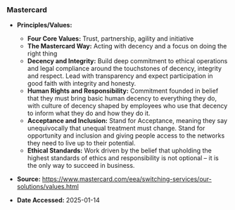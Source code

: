 ### Mastercard

- **Principles/Values:**
  - **Four Core Values:** Trust, partnership, agility and initiative
  - **The Mastercard Way:** Acting with decency and a focus on doing the right thing
  - **Decency and Integrity:** Build deep commitment to ethical operations and legal compliance around the touchstones of decency, integrity and respect. Lead with transparency and expect participation in good faith with integrity and honesty.
  - **Human Rights and Responsibility:** Commitment founded in belief that they must bring basic human decency to everything they do, with culture of decency shaped by employees who use that decency to inform what they do and how they do it.
  - **Acceptance and Inclusion:** Stand for Acceptance, meaning they say unequivocally that unequal treatment must change. Stand for opportunity and inclusion and giving people access to the networks they need to live up to their potential.
  - **Ethical Standards:** Work driven by the belief that upholding the highest standards of ethics and responsibility is not optional – it is the only way to succeed in business.

- **Source:** https://www.mastercard.com/eea/switching-services/our-solutions/values.html
- **Date Accessed:** 2025-01-14